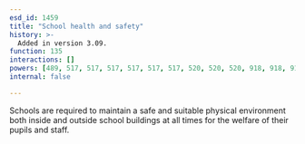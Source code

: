 ```yaml
---
esd_id: 1459
title: "School health and safety"
history: >-
  Added in version 3.09.
function: 135
interactions: []
powers: [489, 517, 517, 517, 517, 517, 517, 520, 520, 520, 918, 918, 918, 919, 919, 919, 920, 923, 923, 924, 924, 2647]
internal: false

---
```


Schools are required to maintain a safe and suitable physical environment both inside and outside school buildings at all times for the welfare of their pupils and staff.

